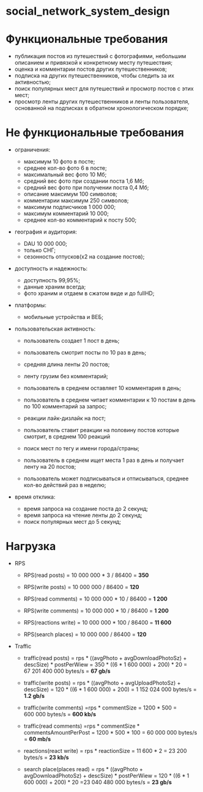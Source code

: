 # social_network_system_design


# Функциональные требования

- публикация постов из путешествий с фотографиями, небольшим описанием и привязкой к конкретному месту путешествия;
- оценка и комментарии постов других путешественников;
- подписка на других путешественников, чтобы следить за их активностью;
- поиск популярных мест для путешествий и просмотр постов с этих мест;
- просмотр ленты других путешественников и ленты пользователя, основанной на подписках в обратном хронологическом порядке;

# Не функциональные требования

- ограничения:
  - максимум 10 фото в посте;
  - среднее кол-во фото 6 в посте;
  - максимальный вес фото 10 Мб;
  - средний вес фото при создании поста 1,6 Мб;
  - средний вес фото при получении поста 0,4 Мб;
  - описание максимум 100 символов;
  - комментарии максимум 250 символов;
  - максимум подписчиков 1 000 000;
  - максимум комментарий 10 000;
  - среднее кол-во комментарий к посту 500;

- география и аудитория:
  - DAU 10 000 000;
  - только СНГ;
  - сезонность отпусков(x2 на создание постов);

- доступность и надежность:
  - доступность 99,95%;
  - данные храним всегда;
  - фото храним и отдаем в сжатом виде и до fullHD;

- платформы:
  - мобильные устройства и ВЕБ;

- пользовательская активность:
  - пользователь создает 1 пост в день;
  - пользователь смотрит посты по 10 раз в день;
  - средняя длина ленты 20 постов;
    
  - ленту грузим без комментарий;
  - пользователь в среднем оставляет 10 комментария в день;
  - пользователь в среднем читает комментарии к 10 постам в день по 100 комментарий за запрос;
    
  - реакции лайк-дизлайк на пост;
  - пользователь ставит реакции на половину постов которые смотрит, в среднем 100 реакций
    
  - поиск мест по тегу и имени города/страны;
  - пользователь в среднем ищет места 1 раз в день и получает ленту на 20 постов;

  - пользователь может подписываться и отписываться, среднее кол-во действий раз в неделю;

- время отклика:
  - время запроса на создание поста до 2 секунд;
  - время запроса на чтение ленты до 2 секунд;
  - поиск популярных мест до 5 секунд;


# Нагрузка

- RPS
  - RPS(read posts) = 10 000 000 * 3 / 86400 = **350**
  - RPS(write posts) = 10 000 000 / 86400 = **120**
  
  - RPS(read comments) = 10 000 000 * 10 / 86400 = **1 200**
  - RPS(write comments) = 10 000 000 * 10 / 86400 = **1 200**
  
  - RPS(reactions write) = 10 000 000 * 100 / 86400 = **11 600**
  
  - RPS(search places) = 10 000 000 / 86400 = **120**

- Traffic
    - traffic(read posts) = rps * ((avgPhoto + avgDownloadPhotoSz) + descSize) * postPerWiew = 350 * ((6 * 1 600 000) + 200) * 20 = 67 201 400 000 bytes/s = **67 gb/s**
    - traffic(write posts) = rps * ((avgPhoto + avgUploadPhotoSz) + descSize) = 120 * ((6 * 1 600 000) + 200) = 1 152 024 000 bytes/s = **1.2 gb/s**
 
    - traffic(write comments) =rps * сommentSize =  1200 * 500 = 600 000 bytes/s = **600 kb/s**
    - traffic(read comments) =rps * commentSize * commentsAmountPerPost  =  1200 * 500 * 100 = 60 000 000 bytes/s = **60 mb/s**
 
    - reactions(react write) = rps * reactionSize = 11 600 * 2 = 23 200 bytes/s = **23 kb/s**
 
    - search place(places read) = rps * ((avgPhoto + avgDownloadPhotoSz) + descSize) * postPerWiew = 120 * ((6 * 1 600 000) + 200) * 20 =23 040 480 000 bytes/s = **23 gb/s**
